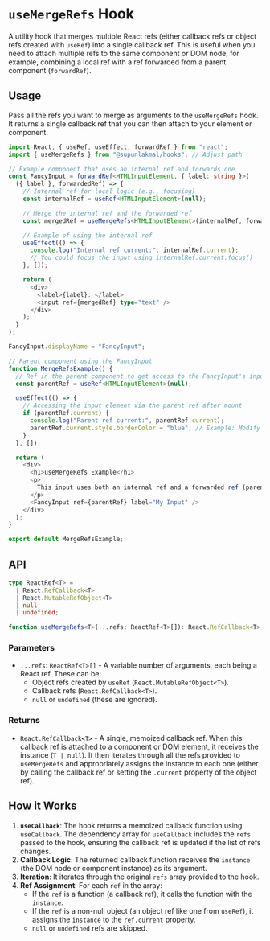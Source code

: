 # `useMergeRefs` Hook

A utility hook that merges multiple React refs (either callback refs or object refs created with `useRef`) into a single callback ref. This is useful when you need to attach multiple refs to the same component or DOM node, for example, combining a local ref with a ref forwarded from a parent component (`forwardRef`).

## Usage

Pass all the refs you want to merge as arguments to the `useMergeRefs` hook. It returns a single callback ref that you can then attach to your element or component.

```typescript
import React, { useRef, useEffect, forwardRef } from "react";
import { useMergeRefs } from "@supunlakmal/hooks"; // Adjust path

// Example component that uses an internal ref and forwards one
const FancyInput = forwardRef<HTMLInputElement, { label: string }>(
  ({ label }, forwardedRef) => {
    // Internal ref for local logic (e.g., focusing)
    const internalRef = useRef<HTMLInputElement>(null);

    // Merge the internal ref and the forwarded ref
    const mergedRef = useMergeRefs<HTMLInputElement>(internalRef, forwardedRef);

    // Example of using the internal ref
    useEffect(() => {
      console.log("Internal ref current:", internalRef.current);
      // You could focus the input using internalRef.current.focus()
    }, []);

    return (
      <div>
        <label>{label}: </label>
        <input ref={mergedRef} type="text" />
      </div>
    );
  }
);

FancyInput.displayName = "FancyInput";

// Parent component using the FancyInput
function MergeRefsExample() {
  // Ref in the parent component to get access to the FancyInput's input element
  const parentRef = useRef<HTMLInputElement>(null);

  useEffect(() => {
    // Accessing the input element via the parent ref after mount
    if (parentRef.current) {
      console.log("Parent ref current:", parentRef.current);
      parentRef.current.style.borderColor = "blue"; // Example: Modify style
    }
  }, []);

  return (
    <div>
      <h1>useMergeRefs Example</h1>
      <p>
        This input uses both an internal ref and a forwarded ref (parentRef).
      </p>
      <FancyInput ref={parentRef} label="My Input" />
    </div>
  );
}

export default MergeRefsExample;
```

## API

```typescript
type ReactRef<T> =
  | React.RefCallback<T>
  | React.MutableRefObject<T>
  | null
  | undefined;

function useMergeRefs<T>(...refs: ReactRef<T>[]): React.RefCallback<T>;
```

### Parameters

- `...refs`: `ReactRef<T>[]` - A variable number of arguments, each being a React ref. These can be:
  - Object refs created by `useRef` (`React.MutableRefObject<T>`).
  - Callback refs (`React.RefCallback<T>`).
  - `null` or `undefined` (these are ignored).

### Returns

- `React.RefCallback<T>` - A single, memoized callback ref. When this callback ref is attached to a component or DOM element, it receives the instance (`T | null`). It then iterates through all the refs provided to `useMergeRefs` and appropriately assigns the instance to each one (either by calling the callback ref or setting the `.current` property of the object ref).

## How it Works

1.  **`useCallback`**: The hook returns a memoized callback function using `useCallback`. The dependency array for `useCallback` includes the `refs` passed to the hook, ensuring the callback ref is updated if the list of refs changes.
2.  **Callback Logic**: The returned callback function receives the `instance` (the DOM node or component instance) as its argument.
3.  **Iteration**: It iterates through the original `refs` array provided to the hook.
4.  **Ref Assignment**: For each `ref` in the array:
    - If the `ref` is a function (a callback ref), it calls the function with the `instance`.
    - If the `ref` is a non-null object (an object ref like one from `useRef`), it assigns the `instance` to the `ref.current` property.
    - `null` or `undefined` refs are skipped.

```

```
